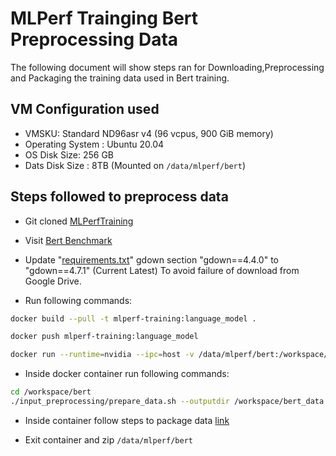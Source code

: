 # MLPerf Trainging Bert Preprocessing Data
The following document will show steps ran for Downloading,Preprocessing and Packaging the training data used in Bert training.

## VM Configuration used
  * VMSKU: Standard ND96asr v4 (96 vcpus, 900 GiB memory)
  * Operating System : Ubuntu 20.04
  * OS Disk Size: 256 GB
  * Dats Disk Size : 8TB (Mounted on `/data/mlperf/bert`)

## Steps followed to preprocess data
  * Git cloned [MLPerfTraining](https://github.com/mlcommons/training_results_v2.1)
  
  * Visit [Bert Benchmark](https://github.com/mlcommons/training_results_v2.1/tree/main/NVIDIA/benchmarks/bert/implementations/pytorch-22.09)
  
  * Update "[requirements.txt](https://github.com/mlcommons/training_results_v2.1/blob/main/NVIDIA/benchmarks/bert/implementations/pytorch-22.09/requirements.txt)" gdown section
    "gdown==4.4.0" to "gdown==4.7.1" (Current Latest)
    To avoid failure of download from Google Drive.
  
  * Run following commands:
  ```bash
  docker build --pull -t mlperf-training:language_model .

  docker push mlperf-training:language_model

  docker run --runtime=nvidia --ipc=host -v /data/mlperf/bert:/workspace/bert_data mlperf-training:language_model
  ```
  
  * Inside docker container run following commands:
  ```bash
  cd /workspace/bert
  ./input_preprocessing/prepare_data.sh --outputdir /workspace/bert_data
  ```
  
  * Inside container follow steps to package data [link](https://github.com/mlcommons/training_results_v2.1/tree/main/NVIDIA/benchmarks/bert/implementations/pytorch-22.09/input_preprocessing/packed_data)

  * Exit container and zip `/data/mlperf/bert`
